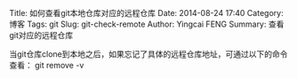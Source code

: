 Title: 如何查看git本地仓库对应的远程仓库
Date: 2014-08-24 17:40
Category: 博客
Tags: git
Slug: git-check-remote
Author: Yingcai FENG
Summary: 查看git对应的远程仓库

当git仓库clone到本地之后，如果忘记了具体的远程仓库地址，可通过以下的命令查看：
    git remove -v

